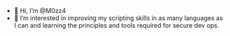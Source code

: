 - 👋 Hi, I’m @M0zz4
- 👀 I’m interested in improving my scripting skills in as many languages as I can and learning the principles and tools required for secure dev ops.


<!---
M0zz4/M0zz4 is a ✨ special ✨ repository because its `README.md` (this file) appears on your GitHub profile.
You can click the Preview link to take a look at your changes.
--->
